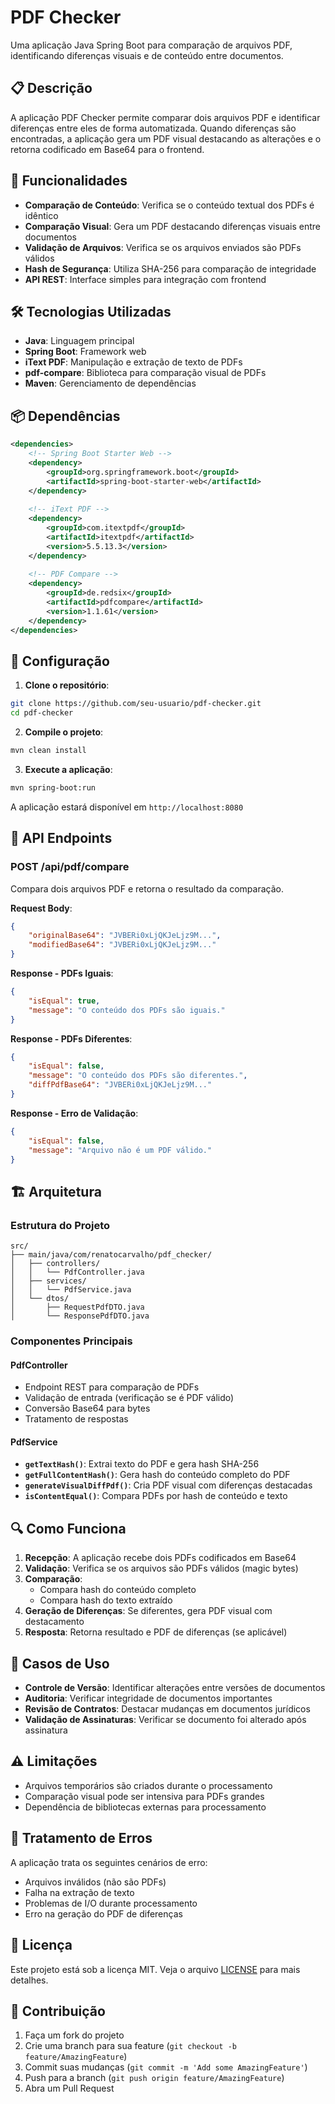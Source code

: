 # PDF Checker

Uma aplicação Java Spring Boot para comparação de arquivos PDF, identificando diferenças visuais e de conteúdo entre documentos.

## 📋 Descrição

A aplicação PDF Checker permite comparar dois arquivos PDF e identificar diferenças entre eles de forma automatizada. Quando diferenças são encontradas, a aplicação gera um PDF visual destacando as alterações e o retorna codificado em Base64 para o frontend.

## 🚀 Funcionalidades

- **Comparação de Conteúdo**: Verifica se o conteúdo textual dos PDFs é idêntico
- **Comparação Visual**: Gera um PDF destacando diferenças visuais entre documentos
- **Validação de Arquivos**: Verifica se os arquivos enviados são PDFs válidos
- **Hash de Segurança**: Utiliza SHA-256 para comparação de integridade
- **API REST**: Interface simples para integração com frontend

## 🛠️ Tecnologias Utilizadas

- **Java**: Linguagem principal
- **Spring Boot**: Framework web
- **iText PDF**: Manipulação e extração de texto de PDFs
- **pdf-compare**: Biblioteca para comparação visual de PDFs
- **Maven**: Gerenciamento de dependências

## 📦 Dependências

```xml
<dependencies>
    <!-- Spring Boot Starter Web -->
    <dependency>
        <groupId>org.springframework.boot</groupId>
        <artifactId>spring-boot-starter-web</artifactId>
    </dependency>
    
    <!-- iText PDF -->
    <dependency>
        <groupId>com.itextpdf</groupId>
        <artifactId>itextpdf</artifactId>
        <version>5.5.13.3</version>
    </dependency>
    
    <!-- PDF Compare -->
    <dependency>
        <groupId>de.redsix</groupId>
        <artifactId>pdfcompare</artifactId>
        <version>1.1.61</version>
    </dependency>
</dependencies>
```

## 🔧 Configuração

1. **Clone o repositório**:
```bash
git clone https://github.com/seu-usuario/pdf-checker.git
cd pdf-checker
```

2. **Compile o projeto**:
```bash
mvn clean install
```

3. **Execute a aplicação**:
```bash
mvn spring-boot:run
```

A aplicação estará disponível em `http://localhost:8080`

## 📡 API Endpoints

### POST /api/pdf/compare

Compara dois arquivos PDF e retorna o resultado da comparação.

**Request Body**:
```json
{
    "originalBase64": "JVBERi0xLjQKJeLjz9M...",
    "modifiedBase64": "JVBERi0xLjQKJeLjz9M..."
}
```

**Response - PDFs Iguais**:
```json
{
    "isEqual": true,
    "message": "O conteúdo dos PDFs são iguais."
}
```

**Response - PDFs Diferentes**:
```json
{
    "isEqual": false,
    "message": "O conteúdo dos PDFs são diferentes.",
    "diffPdfBase64": "JVBERi0xLjQKJeLjz9M..."
}
```

**Response - Erro de Validação**:
```json
{
    "isEqual": false,
    "message": "Arquivo não é um PDF válido."
}
```

## 🏗️ Arquitetura

### Estrutura do Projeto
```
src/
├── main/java/com/renatocarvalho/pdf_checker/
│   ├── controllers/
│   │   └── PdfController.java
│   ├── services/
│   │   └── PdfService.java
│   └── dtos/
│       ├── RequestPdfDTO.java
│       └── ResponsePdfDTO.java
```

### Componentes Principais

#### PdfController
- Endpoint REST para comparação de PDFs
- Validação de entrada (verificação se é PDF válido)
- Conversão Base64 para bytes
- Tratamento de respostas

#### PdfService
- **`getTextHash()`**: Extrai texto do PDF e gera hash SHA-256
- **`getFullContentHash()`**: Gera hash do conteúdo completo do PDF
- **`generateVisualDiffPdf()`**: Cria PDF visual com diferenças destacadas
- **`isContentEqual()`**: Compara PDFs por hash de conteúdo e texto

## 🔍 Como Funciona

1. **Recepção**: A aplicação recebe dois PDFs codificados em Base64
2. **Validação**: Verifica se os arquivos são PDFs válidos (magic bytes)
3. **Comparação**:
    - Compara hash do conteúdo completo
    - Compara hash do texto extraído
4. **Geração de Diferenças**: Se diferentes, gera PDF visual com destacamento
5. **Resposta**: Retorna resultado e PDF de diferenças (se aplicável)

## 🎯 Casos de Uso

- **Controle de Versão**: Identificar alterações entre versões de documentos
- **Auditoria**: Verificar integridade de documentos importantes
- **Revisão de Contratos**: Destacar mudanças em documentos jurídicos
- **Validação de Assinaturas**: Verificar se documento foi alterado após assinatura

## ⚠️ Limitações

- Arquivos temporários são criados durante o processamento
- Comparação visual pode ser intensiva para PDFs grandes
- Dependência de bibliotecas externas para processamento

## 🐛 Tratamento de Erros

A aplicação trata os seguintes cenários de erro:
- Arquivos inválidos (não são PDFs)
- Falha na extração de texto
- Problemas de I/O durante processamento
- Erro na geração do PDF de diferenças

## 📄 Licença

Este projeto está sob a licença MIT. Veja o arquivo [LICENSE](LICENSE) para mais detalhes.

## 🤝 Contribuição

1. Faça um fork do projeto
2. Crie uma branch para sua feature (`git checkout -b feature/AmazingFeature`)
3. Commit suas mudanças (`git commit -m 'Add some AmazingFeature'`)
4. Push para a branch (`git push origin feature/AmazingFeature`)
5. Abra um Pull Request
